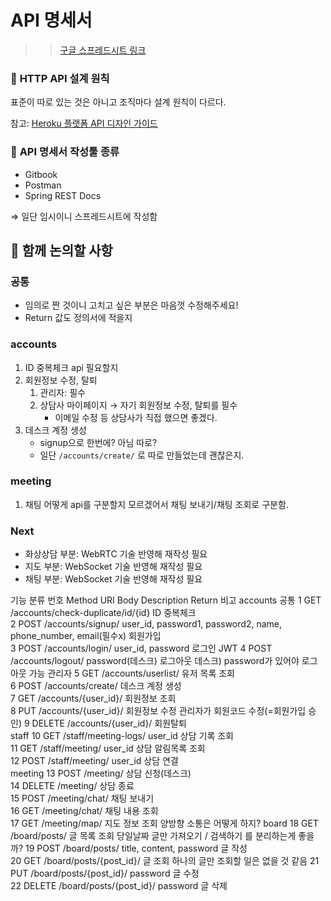 # API 명세서

>> [구글 스프레드시트 링크](https://docs.google.com/spreadsheets/d/1Kx0Zeih1FEAiNLaPm4TlEuWxEX31yteZYxaSJXF1vgM/edit#gid=0)

### 📌 **HTTP API 설계 원칙**

표준이 따로 있는 것은 아니고 조직마다 설계 원칙이 다르다.

참고: [Heroku 플랫폼 API 디자인 가이드](https://github.com/yoondo/http-api-design/tree/master/ko)

### 🔨 **API 명세서 작성툴 종류**

- Gitbook
- Postman
- Spring REST Docs

⇒ 일단 임시이니 스프레드시트에 작성함

## 🍪 함께 논의할 사항

### 공통

- 임의로 짠 것이니 고치고 싶은 부분은 마음껏 수정해주세요!
- Return 값도 정의서에 적을지

### accounts

1. ID 중복체크 api 필요할지
2. 회원정보 수정, 탈퇴
    1. 관리자: 필수
    2. 상담사 마이페이지 → 자기 회원정보 수정, 탈퇴를 필수
        - 이메일 수정 등 상담사가 직접 했으면 좋겠다.
3. 데스크 계정 생성
    - signup으로 한번에? 아님 따로?
    - 일단 `/accounts/create/` 로 따로 만들었는데 괜찮은지.

### meeting

1. 채팅 어떻게 api를 구분할지 모르겠어서 채팅 보내기/채팅 조회로 구분함.

### Next

- 화상상담 부분: WebRTC 기술 반영해 재작성 필요
- 지도 부분: WebSocket 기술 반영해 재작성 필요
- 채팅 부분: WebSocket 기술 반영해 재작성 필요


기능	분류	번호	Method	URI	Body	Description	Return	비고
accounts	공통	1	GET	/accounts/check-duplicate/id/{id}		ID 중복체크		
		2	POST	/accounts/signup/	user_id, password1, password2, name, phone_number, email(필수x)	회원가입		
		3	POST	/accounts/login/	user_id, password	로그인	JWT	
		4	POST	/accounts/logout/	password(데스크)	로그아웃		데스크) password가 있어야 로그아웃 가능
	관리자	5	GET	/accounts/userlist/		유저 목록 조회		
		6	POST	/accounts/create/		데스크 계정 생성		
		7	GET	/accounts/{user_id}/		회원정보 조회		
		8	PUT	/accounts/{user_id}/		회원정보 수정		관리자가 회원코드 수정(=회원가입 승인)
		9	DELETE	/accounts/{user_id}/		회원탈퇴		
staff		10	GET	/staff/meeting-logs/	user_id	상담 기록 조회		
		11	GET	/staff/meeting/	user_id	상담 알림목록 조회		
		12	POST	/staff/meeting/	user_id	상담 연결		
meeting		13	POST	/meeting/		상담 신청(데스크)		
		14	DELETE	/meeting/		상담 종료		
		15	POST	/meeting/chat/		채팅 보내기		
		16	GET	/meeting/chat/		채팅 내용 조회		
		17	GET	/meeting/map/		지도 정보 조회		양방향 소통은 어떻게 하지?
board		18	GET	/board/posts/		글 목록 조회		당일날짜 글만 가져오기 / 검색하기 를 분리하는게 좋을까?
		19	POST	/board/posts/	title, content, password	글 작성		
		20	GET	/board/posts/{post_id}/		글 조회		하나의 글만 조회할 일은 없을 것 같음
		21	PUT	/board/posts/{post_id}/	password	글 수정		
		22	DELETE	/board/posts/{post_id}/	password	글 삭제		
